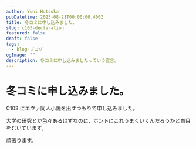 ```yaml
---
author: Yuni Hutsuka
pubDatetime: 2023-08-21T00:00:00.400Z
title: 冬コミに申し込みました。
slug: c103-declaration
featured: false
draft: false
tags:
  - blog-ブログ
ogImage: ""
description: 冬コミに申し込みましたっていう宣言。
---
```


# 冬コミに申し込みました。

C103 にエヴァ同人小説を出すつもりで申し込みました。

大学の研究とか色々あるはずなのに、ホントにこれうまくいくんだろうかと白目をむいています。

頑張ります。
